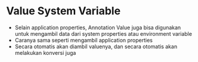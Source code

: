 # Value System Variable
* Selain application properties, Annotation Value juga bisa digunakan untuk mengambil data dari system properties atau environment variable
* Caranya sama seperti mengambil application properties
* Secara otomatis akan diambil valuenya, dan secara otomatis akan melakukan konversi juga
